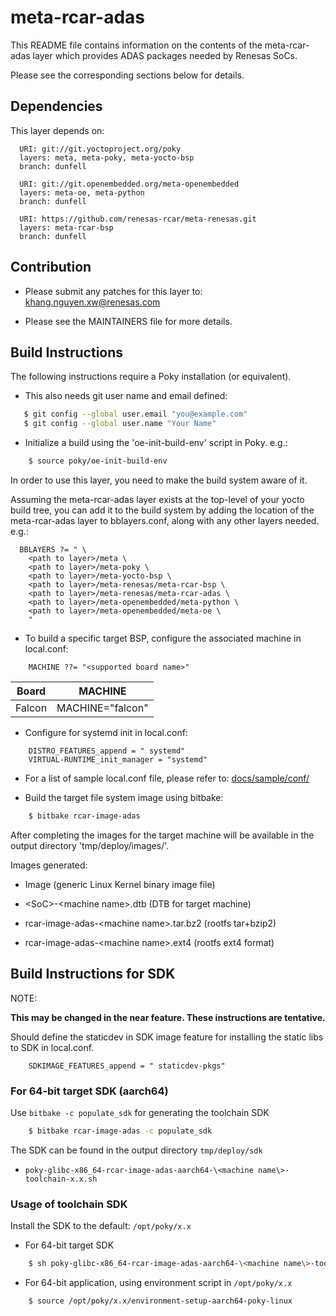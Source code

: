# meta-rcar-adas

This README file contains information on the contents of the
meta-rcar-adas layer which provides ADAS packages needed
by Renesas SoCs.

Please see the corresponding sections below for details.


## Dependencies


This layer depends on:

```
  URI: git://git.yoctoproject.org/poky
  layers: meta, meta-poky, meta-yocto-bsp
  branch: dunfell
```
```
  URI: git://git.openembedded.org/meta-openembedded
  layers: meta-oe, meta-python
  branch: dunfell
```
```
  URI: https://github.com/renesas-rcar/meta-renesas.git
  layers: meta-rcar-bsp
  branch: dunfell
```

## Contribution


* Please submit any patches for this layer to: khang.nguyen.xw@renesas.com

* Please see the MAINTAINERS file for more details.


## Build Instructions


The following instructions require a Poky installation (or equivalent).

* This also needs git user name and email defined:

```bash
   $ git config --global user.email "you@example.com"
   $ git config --global user.name "Your Name"
```

* Initialize a build using the 'oe-init-build-env' script in Poky. e.g.:

```bash
    $ source poky/oe-init-build-env
```

In order to use this layer, you need to make the build system aware of
it.

Assuming the meta-rcar-adas layer exists at the top-level of your
yocto build tree, you can add it to the build system by adding the
location of the meta-rcar-adas layer to bblayers.conf, along with any
other layers needed.
e.g.:

```
  BBLAYERS ?= " \
    <path to layer>/meta \
    <path to layer>/meta-poky \
    <path to layer>/meta-yocto-bsp \
    <path to layer>/meta-renesas/meta-rcar-bsp \
    <path to layer>/meta-renesas/meta-rcar-adas \
    <path to layer>/meta-openembedded/meta-python \
    <path to layer>/meta-openembedded/meta-oe \
    "
```

* To build a specific target BSP, configure the associated machine in local.conf:

```
    MACHINE ??= "<supported board name>"
```

Board|MACHINE
-----|-------
Falcon|MACHINE="falcon"

* Configure for systemd init in local.conf:

```
    DISTRO_FEATURES_append = " systemd"
    VIRTUAL-RUNTIME_init_manager = "systemd"
```

* For a list of sample local.conf file, please refer to: [docs/sample/conf/](meta-rcar-bsp/docs/sample/conf/)

* Build the target file system image using bitbake:

```bash
    $ bitbake rcar-image-adas
```

After completing the images for the target machine will be available in the
output directory 'tmp/deploy/images/<supported board name>'.

Images generated:

* Image (generic Linux Kernel binary image file)

* \<SoC\>-\<machine name\>.dtb (DTB for target machine)

* rcar-image-adas-\<machine name\>.tar.bz2 (rootfs tar+bzip2)

* rcar-image-adas-\<machine name\>.ext4  (rootfs ext4 format)


## Build Instructions for SDK


NOTE:

**This may be changed in the near feature. These instructions are tentative.**

Should define the staticdev in SDK image feature for installing the static libs
to SDK in local.conf.

```
    SDKIMAGE_FEATURES_append = " staticdev-pkgs"
```

### For 64-bit target SDK (aarch64)


Use `bitbake -c populate_sdk` for generating the toolchain SDK

```bash
    $ bitbake rcar-image-adas -c populate_sdk
```

The SDK can be found in the output directory `tmp/deploy/sdk`

* `poky-glibc-x86_64-rcar-image-adas-aarch64-\<machine name\>-toolchain-x.x.sh`

### Usage of toolchain SDK


Install the SDK to the default: `/opt/poky/x.x`

* For 64-bit target SDK

```bash
    $ sh poky-glibc-x86_64-rcar-image-adas-aarch64-\<machine name\>-toolchain-x.x.sh
```

* For 64-bit application, using environment script in `/opt/poky/x.x`

```bash
    $ source /opt/poky/x.x/environment-setup-aarch64-poky-linux
```
